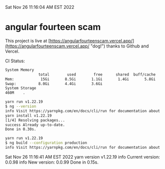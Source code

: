 Sat Nov 26 11:16:04 AM EST 2022

# angular fourteen scam


This project is live at [https://angularfourteenscam.vercel.app/](https://angularfourteenscam.vercel.app/ "dog!") thanks to Github and Vercel.

CI Status: 

```bash
System Memory
               total        used        free      shared  buff/cache   available
Mem:            15Gi       8.5Gi       1.1Gi       1.4Gi       5.8Gi       5.1Gi
Swap:          8.0Gi       4.4Gi       3.6Gi
System Storage
460M	.
```
```bash
yarn run v1.22.19
$ ng --version
info Visit https://yarnpkg.com/en/docs/cli/run for documentation about this command.
yarn install v1.22.19
[1/4] Resolving packages...
success Already up-to-date.
Done in 0.30s.
```
```bash
yarn run v1.22.19
$ ng build --configuration production
info Visit https://yarnpkg.com/en/docs/cli/run for documentation about this command.
```
Sat Nov 26 11:16:41 AM EST 2022
yarn version v1.22.19
info Current version: 0.0.98
info New version: 0.0.99
Done in 0.15s.
